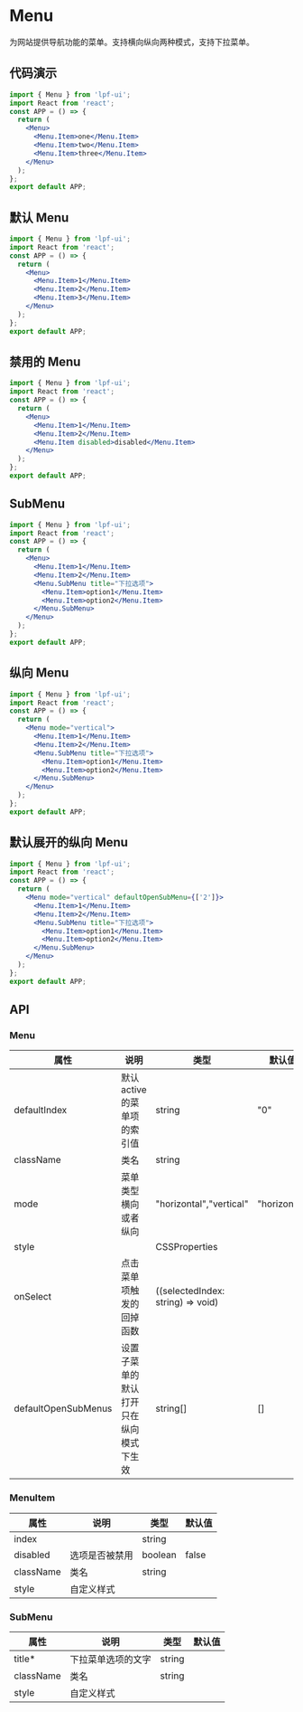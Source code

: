 # Menu

为网站提供导航功能的菜单。支持横向纵向两种模式，支持下拉菜单。

## 代码演示

```jsx
import { Menu } from 'lpf-ui';
import React from 'react';
const APP = () => {
  return (
    <Menu>
      <Menu.Item>one</Menu.Item>
      <Menu.Item>two</Menu.Item>
      <Menu.Item>three</Menu.Item>
    </Menu>
  );
};
export default APP;
```

## 默认 Menu

```jsx
import { Menu } from 'lpf-ui';
import React from 'react';
const APP = () => {
  return (
    <Menu>
      <Menu.Item>1</Menu.Item>
      <Menu.Item>2</Menu.Item>
      <Menu.Item>3</Menu.Item>
    </Menu>
  );
};
export default APP;
```

## 禁用的 Menu

```jsx
import { Menu } from 'lpf-ui';
import React from 'react';
const APP = () => {
  return (
    <Menu>
      <Menu.Item>1</Menu.Item>
      <Menu.Item>2</Menu.Item>
      <Menu.Item disabled>disabled</Menu.Item>
    </Menu>
  );
};
export default APP;
```

## SubMenu

```jsx
import { Menu } from 'lpf-ui';
import React from 'react';
const APP = () => {
  return (
    <Menu>
      <Menu.Item>1</Menu.Item>
      <Menu.Item>2</Menu.Item>
      <Menu.SubMenu title="下拉选项">
        <Menu.Item>option1</Menu.Item>
        <Menu.Item>option2</Menu.Item>
      </Menu.SubMenu>
    </Menu>
  );
};
export default APP;
```

## 纵向 Menu

```jsx
import { Menu } from 'lpf-ui';
import React from 'react';
const APP = () => {
  return (
    <Menu mode="vertical">
      <Menu.Item>1</Menu.Item>
      <Menu.Item>2</Menu.Item>
      <Menu.SubMenu title="下拉选项">
        <Menu.Item>option1</Menu.Item>
        <Menu.Item>option2</Menu.Item>
      </Menu.SubMenu>
    </Menu>
  );
};
export default APP;
```

## 默认展开的纵向 Menu

```jsx
import { Menu } from 'lpf-ui';
import React from 'react';
const APP = () => {
  return (
    <Menu mode="vertical" defaultOpenSubMenu={['2']}>
      <Menu.Item>1</Menu.Item>
      <Menu.Item>2</Menu.Item>
      <Menu.SubMenu title="下拉选项">
        <Menu.Item>option1</Menu.Item>
        <Menu.Item>option2</Menu.Item>
      </Menu.SubMenu>
    </Menu>
  );
};
export default APP;
```

## API

### Menu

| 属性 | 说明 | 类型 | 默认值 |
| --- | --- | --- | --- |
| defaultIndex | 默认 active 的菜单项的索引值 | string | "0" |
| className | 类名 | string |  |
| mode | 菜单类型 横向或者纵向 | "horizontal","vertical" | "horizontal" |
| style |  | CSSProperties |  |
| onSelect | 点击菜单项触发的回掉函数 | ((selectedIndex: string) => void) |  |
| defaultOpenSubMenus | 设置子菜单的默认打开 只在纵向模式下生效 | string[] | [] |

### MenuItem

| 属性      | 说明           | 类型    | 默认值 |
| --------- | -------------- | ------- | ------ |
| index     |                | string  |        |
| disabled  | 选项是否被禁用 | boolean | false  |
| className | 类名           | string  |        |
| style     | 自定义样式     |         |        |

### SubMenu

| 属性      | 说明               | 类型   | 默认值 |
| --------- | ------------------ | ------ | ------ |
| title\*   | 下拉菜单选项的文字 | string |        |
| className | 类名               | string |        |
| style     | 自定义样式         |        |        |
